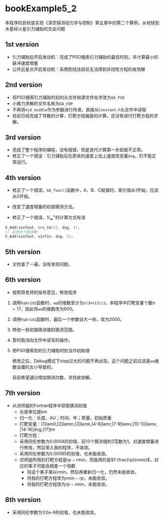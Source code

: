 # bookExample5_2

本程序的目标是实现《深空探测动力学与控制》第五章中的第二个算例，从地球到木星经火星引力辅助的交会问题

## 1st version

* 引力辅助后开启发动机：完成了PSO搜索引力辅助的最佳时刻，并计算最小的脉冲速度增量
* 公共近星点开启发动机：采用割线法目前无法得到非线性方程的收敛解

## 2nd version

* 将PSO搜索引力辅助时刻的头文件和源文件名字改为`GA_PSO`
* 小推力求解的文件名称为`GA_FOP`
* 不再将`mjd_middle`作为参数进行传递，直接从`Constant.h`头文件中读取
* 目前已经完成了导数的计算，打靶方程偏差的计算，还没有进行打靶方程的求解。

## 3rd version

* 完成了整个程序的编程，没有报错，但是迭代计算第一步起就不正常。
* 修正了一个错误：引力辅助后在原来的速度上加上速度改变量`dvg`，仍不能正常运行。

## 4th version

* 修正了一个错误，`GA_fvec()`函数中，A、B、C赋值时，索引值从1开始，应该从0开始。
* 改变了速度增量的初值猜测方法。

* 修正了一个错误，$V_{\infty}^+$的计算方式有误

```c++
V_Add(vinfout, &rv_tm[3], dvg, 3);
// 应改为下面这种
V_Add(vinfout, vinfin, dvg, 3);
```

## 5th version

* 又检查了一遍，没有发现问题。

## 6th version

* 按照蒋老师的指导意见，修改程序

1. 调用`hybrid1`函数时，`wa`的维数至少为`n(3n+13)/2`，本程序中打靶变量个数$n=17$，因此将`wa`的维数改为600。

2. 调用`hybrid1`函数时，最后一个参数设大一些，改为2000。

3. 修改一些初值猜测值的猜测范围。

4. 暂时取消向文件中读写的操作。

5. 把PSO搜索到的引力辅助时刻当作初始值

   修改之后，Debug模式下step过大的问题不再出现，这个问题之前应该是`wa`维数设置的太小导致的。

   目前希望通过增加猜测次数，寻找收敛解。

## 7th version

* 从迟师姐的Fortran程序中获取猜测初值
  * 长度单位是km
  * 归一化：长度，AU；时间，年；质量，初始质量
  * 打靶变量：[1]lam0,[2]lamm,[3]lamk,[4-6]lamr,[7-9]lamv,[10-13]lamx,[14-16]dvg,[17]tm
  * 打靶方程：
  * 采用同伦参数为0.0004的初值，前13个猜测值的2范数为1。对速度增量进行修改，然后带入我的程序，不收敛。
  * 采用同伦参数为0.00065的初值，也未能收敛。
  * 迟师姐所用的打靶方程是$rp-rmin$，而我用的是$1-\frac{rp}{rmin}$，对应的乘子可能会相差一个倍数
    * 将这个乘子乘以$rmin$，然后再重新归一化，仍然未能收敛。
    * 将我的打靶方程改为$rmin-rp$，未能收敛。
    * 将我的打靶方程改为$rp-rmin$，未能收敛。

## 8th version

* 采用同伦参数为1/2e-6的初值，也未能收敛。